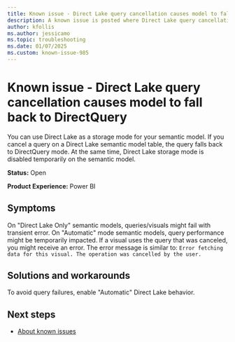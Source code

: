 ```yaml
---
title: Known issue - Direct Lake query cancellation causes model to fall back to DirectQuery
description: A known issue is posted where Direct Lake query cancellation causes model to fall back to DirectQuery
author: kfollis
ms.author: jessicamo
ms.topic: troubleshooting  
ms.date: 01/07/2025
ms.custom: known-issue-985
---
```


# Known issue - Direct Lake query cancellation causes model to fall back to DirectQuery

You can use Direct Lake as a storage mode for your semantic model. If you cancel a query on a Direct Lake semantic model table, the query falls back to DirectQuery mode. At the same time, Direct Lake storage mode is disabled temporarily on the semantic model.

**Status:** Open

**Product Experience:** Power BI

## Symptoms

On "Direct Lake Only" semantic models, queries/visuals might fail with transient error. On "Automatic" mode semantic models, query performance might be temporarily impacted. If a visual uses the query that was canceled, you might receive an error. The error message is similar to: `Error fetching data for this visual. The operation was cancelled by the user.`

## Solutions and workarounds

To avoid query failures, enable "Automatic" Direct Lake behavior.

## Next steps

- [About known issues](https://support.fabric.microsoft.com/known-issues)
